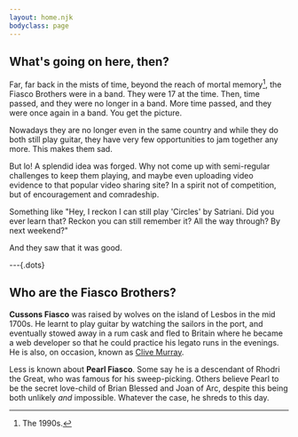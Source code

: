 ```yaml
---
layout: home.njk
bodyclass: page
---
```


<section class="about">

## What's going on here, then?

Far, far back in the mists of time, beyond the reach of mortal memory[^nineties], the Fiasco Brothers were in a band. They were 17 at the time. Then, time passed, and they were no longer in a band. More time passed, and they were once again in a band. You get the picture.

Nowadays they are no longer even in the same country and while they do both still play guitar, they have very few opportunities to jam together any more. This makes them sad.

But lo! A splendid idea was forged. Why not come up with semi-regular challenges to keep them playing, and maybe even uploading video evidence to that popular video sharing site? In a spirit not of competition, but of encouragement and comradeship.

Something like "Hey, I reckon I can still play 'Circles' by Satriani. Did you ever learn that? Reckon you can still remember it? All the way through? By next weekend?"

And they saw that it was good.

---{.dots}

## Who are the Fiasco Brothers?

**Cussons Fiasco** was raised by wolves on the island of Lesbos in the mid 1700s. He learnt to play guitar by watching the sailors in the port, and eventually stowed away in a rum cask and fled to Britain where he became a web developer so that he could practice his legato runs in the evenings. He is also, on occasion, known as [Clive Murray](https://clivemurray.com/).

Less is known about **Pearl Fiasco**. Some say he is a descendant of Rhodri the Great, who was famous for his sweep-picking. Others believe Pearl to be the secret love-child of Brian Blessed and Joan of Arc, despite this being both unlikely *and* impossible. Whatever the case, he shreds to this day.

</section>

[^nineties]: The 1990s.
